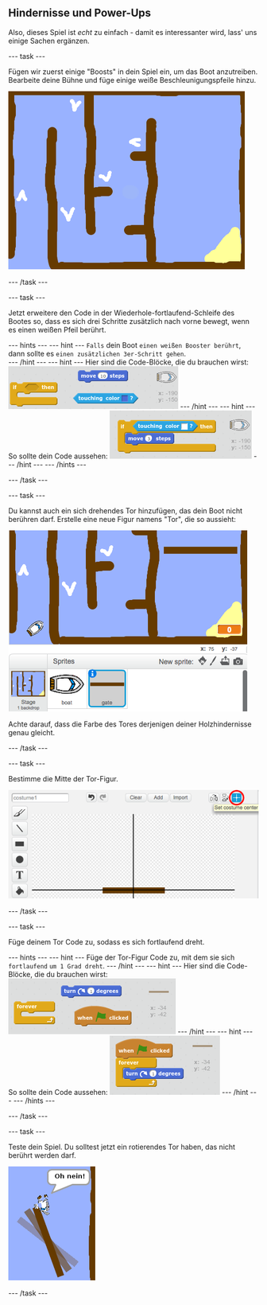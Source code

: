 ## Hindernisse und Power-Ups

Also, dieses Spiel ist *echt* zu einfach - damit es interessanter wird, lass' uns einige Sachen ergänzen.

\--- task \---

Fügen wir zuerst einige "Boosts" in dein Spiel ein, um das Boot anzutreiben. Bearbeite deine Bühne und füge einige weiße Beschleunigungspfeile hinzu.

![screenshot](images/boat-boost.png)

\--- /task \---

\--- task \---

Jetzt erweitere den Code in der Wiederhole-fortlaufend-Schleife des Bootes so, dass es sich drei Schritte zusätzlich nach vorne bewegt, wenn es einen weißen Pfeil berührt.

\--- hints \--- \--- hint \--- `Falls` dein Boot `einen weißen Booster berührt`, dann sollte es `einen zusätzlichen 3er-Schritt gehen`.  
\--- /hint \--- \--- hint \--- Hier sind die Code-Blöcke, die du brauchen wirst: ![screenshot](images/boat-boost-blocks.png) \--- /hint \--- \--- hint \--- So sollte dein Code aussehen: ![screenshot](images/boat-boost-code.png) \--- /hint \--- \--- /hints \---

\--- /task \---

\--- task \---

Du kannst auch ein sich drehendes Tor hinzufügen, das dein Boot nicht berühren darf. Erstelle eine neue Figur namens "Tor", die so aussieht:

![screenshot](images/boat-gate.png)

Achte darauf, dass die Farbe des Tores derjenigen deiner Holzhindernisse genau gleicht.

\--- /task \---

\--- task \---

Bestimme die Mitte der Tor-Figur.

![screenshot](images/boat-center.png)

\--- /task \---

\--- task \---

Füge deinem Tor Code zu, sodass es sich fortlaufend dreht.

\--- hints \--- \--- hint \--- Füge der Tor-Figur Code zu, mit dem sie sich `fortlaufend` `um 1 Grad dreht`. \--- /hint \--- \--- hint \--- Hier sind die Code-Blöcke, die du brauchen wirst: ![screenshot](images/boat-spin-blocks.png) \--- /hint \--- \--- hint \--- So sollte dein Code aussehen: ![screenshot](images/boat-spin-code.png) \--- /hint \--- \--- /hints \---

\--- /task \---

\--- task \---

Teste dein Spiel. Du solltest jetzt ein rotierendes Tor haben, das nicht berührt werden darf.

![screenshot](images/boat-gate-test.png)

\--- /task \---